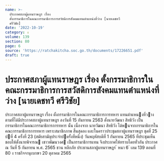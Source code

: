 ```yaml
---
name: >-
  ประกาศสภาผู้แทนราษฎร เรื่อง
  ตั้งกรรมาธิการในคณะกรรมาธิการการสวัสดิการสังคมแทนตำแหน่งที่ว่าง [นายเดชทวี
  ศรีวิชัย]
date: '2022-10-19'
category: ง
volume: 139
section: 80
page: 6
source: 'https://ratchakitcha.soc.go.th/documents/17226651.pdf'
draft: true
---
```


# ประกาศสภาผู้แทนราษฎร เรื่อง ตั้งกรรมาธิการในคณะกรรมาธิการการสวัสดิการสังคมแทนตำแหน่งที่ว่าง [นายเดชทวี ศรีวิชัย]

ประกาศสภาผู้แทนราษฎร เรื่อง ตั้งกรรมาธิการในคณะกรรมาธิการการทหาร แทนตําแหนงที่วาง ตามที่ได้มีประกาศสภาผู้แทนราษฎร ลงวันที่ 15 กันยายน 2563 ตั้งนายวัฒนา สิทธิวัง เป็นกรรมาธิการในคณะกรรมาธิการการทหาร นั้น เนื่องจาก นายวัฒนา สิทธิวัง ได้พนจากกรรมาธิการในคณะกรรมาธิการการทหาร เพราะสมาชิกภาพ สิ้นสุดลง และในคราวประชุมสภาผู้แทนราษฎร ชุดที่ 25 ปที่ 4 ครั้งที่ 23 (สมัยสามัญประจําปครั้งที่หนึ่ง) วันพฤหัสบดีที่ 1 กันยายน 2565 ที่ประชุมเห็นชอบให้ตั้งนายพิจารณ เชาวพัฒนวงศ เป็นกรรมาธิการแทน จึงประกาศให้ทราบโดยทั่วกัน ประกาศ ณ วันที่ 5 กันยายน พ.ศ. 2565 ชวน หลีกภัย ประธานสภาผู้แทนราษฎร ้ หนา 6 ่ เลม 139 ตอนที่ 80 ง ราชกิจจานุเบกษา 20 ตุลาคม 2565
